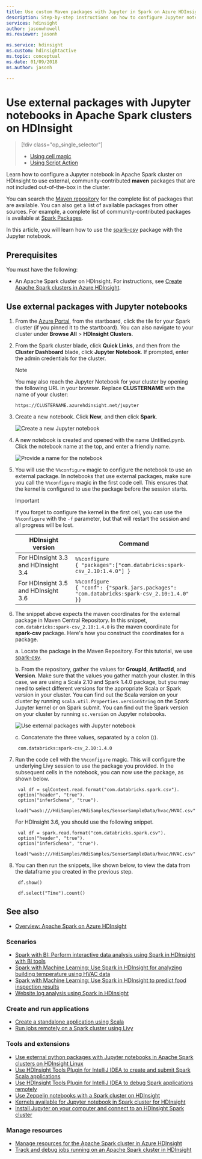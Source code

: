 ```yaml
---
title: Use custom Maven packages with Jupyter in Spark on Azure HDInsight 
description: Step-by-step instructions on how to configure Jupyter notebooks available with HDInsight Spark clusters to use custom Maven packages.
services: hdinsight
author: jasonwhowell
ms.reviewer: jasonh

ms.service: hdinsight
ms.custom: hdinsightactive
ms.topic: conceptual
ms.date: 01/09/2018
ms.author: jasonh

---
```

# Use external packages with Jupyter notebooks in Apache Spark clusters on HDInsight
> [!div class="op_single_selector"]
> * [Using cell magic](apache-spark-jupyter-notebook-use-external-packages.md)
> * [Using Script Action](apache-spark-python-package-installation.md)
>
>

Learn how to configure a Jupyter notebook in Apache Spark cluster on HDInsight to use external, community-contributed **maven** packages that are not included out-of-the-box in the cluster. 

You can search the [Maven repository](http://search.maven.org/) for the complete list of packages that are available. You can also get a list of available packages from other sources. For example, a complete list of community-contributed packages is available at [Spark Packages](http://spark-packages.org/).

In this article, you will learn how to use the [spark-csv](http://search.maven.org/#artifactdetails%7Ccom.databricks%7Cspark-csv_2.10%7C1.4.0%7Cjar) package with the Jupyter notebook.

## Prerequisites
You must have the following:

* An Apache Spark cluster on HDInsight. For instructions, see [Create Apache Spark clusters in Azure HDInsight](apache-spark-jupyter-spark-sql.md).

## Use external packages with Jupyter notebooks
1. From the [Azure Portal](https://portal.azure.com/), from the startboard, click the tile for your Spark cluster (if you pinned it to the startboard). You can also navigate to your cluster under **Browse All** > **HDInsight Clusters**.   

1. From the Spark cluster blade, click **Quick Links**, and then from the **Cluster Dashboard** blade, click **Jupyter Notebook**. If prompted, enter the admin credentials for the cluster.

	> [!NOTE]
	> You may also reach the Jupyter Notebook for your cluster by opening the following URL in your browser. Replace **CLUSTERNAME** with the name of your cluster:
	> 
	> `https://CLUSTERNAME.azurehdinsight.net/jupyter`
	> 

1. Create a new notebook. Click **New**, and then click **Spark**.
   
    ![Create a new Jupyter notebook](./media/apache-spark-jupyter-notebook-use-external-packages/hdinsight-spark-create-notebook.png "Create a new Jupyter notebook")

1. A new notebook is created and opened with the name Untitled.pynb. Click the notebook name at the top, and enter a friendly name.
   
    ![Provide a name for the notebook](./media/apache-spark-jupyter-notebook-use-external-packages/hdinsight-spark-name-notebook.png "Provide a name for the notebook")

1. You will use the `%%configure` magic to configure the notebook to use an external package. In notebooks that use external packages, make sure you call the `%%configure` magic in the first code cell. This ensures that the kernel is configured to use the package before the session starts.

	>[!IMPORTANT] 
	>If you forget to configure the kernel in the first cell, you can use the `%%configure` with the `-f` parameter, but that will restart the session and all progress will be lost.

	| HDInsight version | Command |
	|-------------------|---------|
	|For HDInsight 3.3 and HDInsight 3.4 | `%%configure` <br>`{ "packages":["com.databricks:spark-csv_2.10:1.4.0"] }`|
	| For HDInsight 3.5 and HDInsight 3.6 | `%%configure`<br>`{ "conf": {"spark.jars.packages": "com.databricks:spark-csv_2.10:1.4.0" }}`|

1. The snippet above expects the maven coordinates for the external package in Maven Central Repository. In this snippet, `com.databricks:spark-csv_2.10:1.4.0` is the maven coordinate for **spark-csv** package. Here's how you construct the coordinates for a package.
   
    a. Locate the package in the Maven Repository. For this tutorial, we use [spark-csv](http://search.maven.org/#artifactdetails%7Ccom.databricks%7Cspark-csv_2.10%7C1.4.0%7Cjar).
   
    b. From the repository, gather the values for **GroupId**, **ArtifactId**, and **Version**. Make sure that the values you gather match your cluster. In this case, we are using a Scala 2.10 and Spark 1.4.0 package, but you may need to select different versions for the appropriate Scala or Spark version in your cluster. You can find out the Scala version on your cluster by running `scala.util.Properties.versionString` on the Spark Jupyter kernel or on Spark submit. You can find out the Spark version on your cluster by running `sc.version` on Jupyter notebooks.
   
    ![Use external packages with Jupyter notebook](./media/apache-spark-jupyter-notebook-use-external-packages/use-external-packages-with-jupyter.png "Use external packages with Jupyter notebook")
   
    c. Concatenate the three values, separated by a colon (**:**).
   
        com.databricks:spark-csv_2.10:1.4.0

1. Run the code cell with the `%%configure` magic. This will configure the underlying Livy session to use the package you provided. In the subsequent cells in the notebook, you can now use the package, as shown below.
   
        val df = sqlContext.read.format("com.databricks.spark.csv").
        option("header", "true").
        option("inferSchema", "true").
        load("wasb:///HdiSamples/HdiSamples/SensorSampleData/hvac/HVAC.csv")

    For HDInsight 3.6, you should use the following snippet.

        val df = spark.read.format("com.databricks.spark.csv").
        option("header", "true").
        option("inferSchema", "true").
        load("wasb:///HdiSamples/HdiSamples/SensorSampleData/hvac/HVAC.csv")

1. You can then run the snippets, like shown below, to view the data from the dataframe you created in the previous step.
   
        df.show()
   
        df.select("Time").count()

## <a name="seealso"></a>See also
* [Overview: Apache Spark on Azure HDInsight](apache-spark-overview.md)

### Scenarios
* [Spark with BI: Perform interactive data analysis using Spark in HDInsight with BI tools](apache-spark-use-bi-tools.md)
* [Spark with Machine Learning: Use Spark in HDInsight for analyzing building temperature using HVAC data](apache-spark-ipython-notebook-machine-learning.md)
* [Spark with Machine Learning: Use Spark in HDInsight to predict food inspection results](apache-spark-machine-learning-mllib-ipython.md)
* [Website log analysis using Spark in HDInsight](apache-spark-custom-library-website-log-analysis.md)

### Create and run applications
* [Create a standalone application using Scala](apache-spark-create-standalone-application.md)
* [Run jobs remotely on a Spark cluster using Livy](apache-spark-livy-rest-interface.md)

### Tools and extensions

* [Use external python packages with Jupyter notebooks in Apache Spark clusters on HDInsight Linux](apache-spark-python-package-installation.md)
* [Use HDInsight Tools Plugin for IntelliJ IDEA to create and submit Spark Scala applications](apache-spark-intellij-tool-plugin.md)
* [Use HDInsight Tools Plugin for IntelliJ IDEA to debug Spark applications remotely](apache-spark-intellij-tool-plugin-debug-jobs-remotely.md)
* [Use Zeppelin notebooks with a Spark cluster on HDInsight](apache-spark-zeppelin-notebook.md)
* [Kernels available for Jupyter notebook in Spark cluster for HDInsight](apache-spark-jupyter-notebook-kernels.md)
* [Install Jupyter on your computer and connect to an HDInsight Spark cluster](apache-spark-jupyter-notebook-install-locally.md)

### Manage resources
* [Manage resources for the Apache Spark cluster in Azure HDInsight](apache-spark-resource-manager.md)
* [Track and debug jobs running on an Apache Spark cluster in HDInsight](apache-spark-job-debugging.md)
